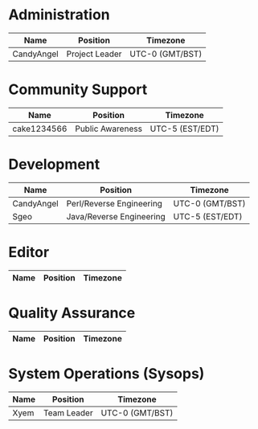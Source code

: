 # Administration

| Name | Position | Timezone |
| - | - | - |
| CandyAngel | Project Leader | UTC-0 (GMT/BST) |

# Community Support

| Name | Position | Timezone |
| - | - | - |
| cake1234566 | Public Awareness | UTC-5 (EST/EDT) |

# Development

| Name | Position | Timezone |
| - | - | - |
| CandyAngel | Perl/Reverse Engineering | UTC-0 (GMT/BST) |
| Sgeo | Java/Reverse Engineering | UTC-5 (EST/EDT) |

# Editor

| Name | Position | Timezone |
| - | - | - |

# Quality Assurance

| Name | Position | Timezone |
| - | - | - |

# System Operations (Sysops)
| Name | Position | Timezone |
| - | - | - |
| Xyem | Team Leader | UTC-0 (GMT/BST) |